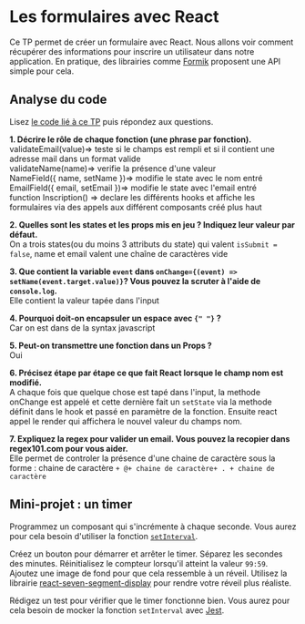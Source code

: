 # Les formulaires avec React

Ce TP permet de créer un formulaire avec React. Nous allons voir comment récupérer des informations pour inscrire un utilisateur dans notre application.
En pratique, des librairies comme [Formik](https://formik.org/) proposent une API simple pour cela. 

## Analyse du code

Lisez [le code lié à ce TP](https://codesandbox.io/s/tp-react-form-itrhu?file=/src/index.js) puis répondez aux questions.

**1. Décrire le rôle de chaque fonction (une phrase par fonction).**  
validateEmail(value)=> teste si le champs est rempli et si il contient une adresse mail dans un format valide  
validateName(name)=> verifie la présence d'une valeur  
NameField({ name, setName })=> modifie le state avec le nom entré  
EmailField({ email, setEmail })=> modifie le state avec l'email entré  
function Inscription() => declare les différents hooks et affiche les formulaires via des appels aux différent composants créé plus haut


**2. Quelles sont les states et les props mis en jeu ? Indiquez leur valeur par défaut.**  
On a trois states(ou du moins 3 attributs du state) qui valent `isSubmit = false`, name et email valent une chaîne de caractères vide

**3. Que contient la variable `event` dans `onChange={(event) => setName(event.target.value)}`? Vous pouvez la scruter à l'aide de `console.log`.**  
Elle contient la valeur tapée dans l'input

**4. Pourquoi doit-on encapsuler un espace avec `{" "}` ?**  
Car on est dans de la syntax javascript


**5. Peut-on transmettre une fonction dans un Props ?**  
Oui

**6. Précisez étape par étape ce que fait React lorsque le champ nom est modifié.**  
A chaque fois que quelque chose est tapé dans l'input, la methode onChange est appelé et cette dernière fait un `setState` via la methode définit dans le hook et passé en paramètre de la fonction. Ensuite react appel le render qui affichera le nouvel valeur du champs nom. 

**7. Expliquez la regex pour valider un email. Vous pouvez la recopier dans regex101.com pour vous aider.**  
Elle permet de controler la présence d'une chaine de caractère sous la forme : chaine de caractère `+ @+ chaine de caractère+ . + chaine de caractère`

## Mini-projet : un timer

Programmez un composant qui s'incrémente à chaque seconde. Vous aurez pour cela besoin d'utiliser la fonction [`setInterval`](https://www.w3schools.com/jsref/met_win_setinterval.asp). 

Créez un bouton pour démarrer et arrêter le timer. Séparez les secondes des minutes. Réinitialisez le compteur lorsqu'il atteint la valeur `99:59`. Ajoutez une image de fond pour que cela ressemble à un réveil. Utilisez la librairie [react-seven-segment-display](https://www.npmjs.com/package/react-seven-segment-display) pour rendre votre réveil plus réaliste. 

Rédigez un test pour vérifier que le timer fonctionne bien. Vous aurez pour cela besoin de mocker la fonction `setInterval` avec [Jest](https://jestjs.io/docs/en/timer-mocks).







